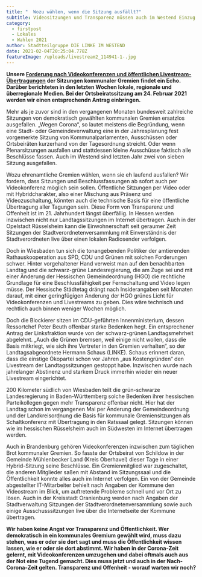 ```yaml
---
title: "  Wozu wählen, wenn die Sitzung ausfällt?"
subtitle: Videositzungen und Transparenz müssen auch im Westend Einzug halten!
category:
  - firstpost
  - Lokales
  - Wahlen 2021
author: Stadtteilgruppe DIE LINKE IM WESTEND
date: 2021-02-04T20:25:04.778Z
featureImage: /uploads/livestream2_114941-1-.jpg
---
```

**Unsere [Forderung nach Videokonferenzen und öffentlichen Livestream-Übertragungen](https://www.linke-im-westend.de/videositzungen-mit-livestream-auch-f%C3%BCr-ortsbeir%C3%A4te-gefordert) der Sitzungen kommunaler Gremien findet ein Echo. Darüber berichteten in den letzten Wochen lokale, regionale und überregionale Medien. Bei der Ortsbeiratssitzung am 24. Februar 2021 werden wir einen entsprechendn Antrag einbringen.**

Mehr als je zuvor sind in den vergangenen Monaten bundesweit zahlreiche Sitzungen von demokratisch gewählten kommunalen Gremien ersatzlos ausgefallen. „Wegen Corona“, so lautet meistens die Begründung, wenn eine Stadt- oder Gemeindeverwaltung eine in der Jahresplanung fest vorgemerkte Sitzung von Kommunalparlamenten, Ausschüssen oder Ortsbeiräten kurzerhand von der Tagesordnung streicht. Oder wenn Plenarsitzungen ausfallen und stattdessen kleine Ausschüsse faktisch alle Beschlüsse fassen. Auch im Westend sind letzten Jahr zwei von sieben Sitzung ausgefallen. 

Wozu ehrenamtliche Gremien wählen, wenn sie eh laufend ausfallen? Wir fordern, dass Sitzungen und Beschlussfassungen ab sofort auch per Videokonferenz möglich sein sollen. Öffentliche Sitzungen per Video oder mit Hybridcharakter, also einer Mischung aus Präsenz und Videozuschaltung, könnten auch die technische Basis für eine öffentliche Übertragung aller Tagungen sein. Diese Form von Transparenz und Offenheit ist im 21. Jahrhundert längst überfällig. In Hessen werden inzwischen nicht nur Landtagssitzungen im Internet übertragen. Auch in der Opelstadt Rüsselsheim kann die Einwohnerschaft seit geraumer Zeit Sitzungen der Stadtverordnetenversammlung mit Einverständnis der Stadtverordneten live über einen lokalen Radiosender verfolgen.

Doch in Wiesbaden tun sich die tonangebenden Politiker der amtierenden Rathauskooperation aus SPD, CDU und Grünen mit solchen Forderungen schwer. Hinter vorgehaltener Hand verweist man auf den benachbarten Landtag und die schwarz-grüne Landesregierung, die am Zuge sei und mit einer Änderung der Hessischen Gemeindeordnung (HGO) die rechtliche Grundlage für eine Beschlussfähigkeit per Fernschaltung und Video legen müsse. Der Hessische Städtetag drängt nach Insiderangaben seit Monaten darauf, mit einer geringfügigen Änderung der HGO grünes Licht für Videokonferenzen und Livestreams zu geben. Dies wäre technisch und rechtlich auch binnen weniger Wochen möglich. 

Doch die Blockierer sitzen im CDU-geführten Innenministerium, dessen Ressortchef Peter Beuth offenbar starke Bedenken hegt. Ein entsprechener Antrag der Linksfraktion wurde von der schwarz-grünen Landtagsmehrheit abgelehnt. „Auch die Grünen bremsen, weil einige nicht wollen, dass die Basis mitkriegt, wie sich ihre Vertreter in den Gremien verhalten“, so der Landtagsabgeordnete Hermann Schaus (LINKE). Schaus erinnert daran, dass die einstige Ökopartei schon vor Jahren „aus Kostengründen“ den Livestream der Landtagssitzungen gestoppt habe. Inzwischen wurde nach jahrelanger Abstinenz und starkem Druck immerhin wieder ein neuer Livestream eingerichtet.

200 Kilometer südlich von Wiesbaden teilt die grün-schwarze Landesregierung in Baden-Württemberg solche Bedenken ihrer hessischen Parteikollegen gegen mehr Transparenz offenbar nicht. Hier hat der Landtag schon im vergangenen Mai per Änderung der Gemeindeordnung und der Landkreisordnung die Basis für kommunale Gremiensitzungen als Schaltkonferenz mit Übertragung in den Ratssaal gelegt. Sitzungen können wie im hessischen Rüsselsheim auch im Südwesten im Internet übertragen werden.

Auch in Brandenburg gehören Videokonferenzen inzwischen zum täglichen Brot kommunaler Gremien. So fasste der Ortsbeirat von Schildow in der Gemeinde Mühlenbecker Land (Kreis Oberhavel) dieser Tage in einer Hybrid-Sitzung seine Beschlüsse. Ein Gremienmitglied war zugeschaltet, die anderen Mitglieder saßen mit Abstand im Sitzungssaal und die Öffentlichkeit konnte alles auch im Internet verfolgen. Ein von der Gemeinde abgestellter IT-Mitarbeiter behielt nach Angaben der Kommune den Videostream im Blick, um auftretende Probleme schnell und vor Ort zu lösen. Auch in der Kreisstadt Oranienburg werden nach Angaben der Stadtverwaltung Sitzungen der Stadtverordnetenversammlung sowie auch einige Ausschusssitzungen live über die Internetseite der Kommune übertragen.

**Wir haben keine Angst vor Transparenz und Öffentlichkeit. Wer demokratisch in ein kommunales Gremium gewählt wird, muss dazu stehen, was er oder sie dort sagt und muss die Öffentlichkeit wissen lassen, wie er oder sie dort abstimmt. Wir haben in der Corona-Zeit gelernt, mit Videokonferenzen umzugehen und dabei oftmals auch aus der Not eine Tugend gemacht. Dies muss jetzt und auch in der Nach-Corona-Zeit gelten. Transparenz und Offenheit - worauf warten wir noch?**